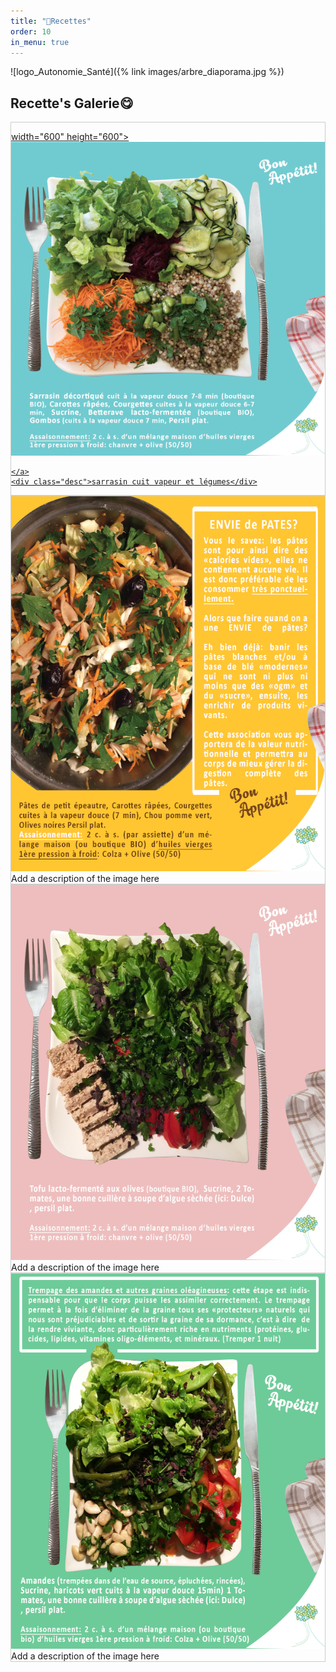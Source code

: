 ```yaml
---
title: "🥄Recettes"
order: 10
in_menu: true
---
```

![logo_Autonomie_Santé]({% link images/arbre_diaporama.jpg %})

<html>
<head>
<style>
div.gallery {
  border: 1px solid #ccc;
}

div.gallery:hover {
  border: 1px solid #777;
}

div.gallery img {
  width: 100%;
  height: auto;
}

div.desc {
  padding: 15px;
  text-align: center;
}

* {
  box-sizing: border-box;
}

.responsive {
  padding: 0 6px;
  float: left;
  width: 24.99999%;
}

@media only screen and (max-width: 700px) {
  .responsive {
    width: 49.99999%;
    margin: 6px 0;
  }
}

@media only screen and (max-width: 500px) {
  .responsive {
    width: 100%;
  }
}

.clearfix:after {
  content: "";
  display: table;
  clear: both;
}
</style>
</head>
<body>

<h2>Recette's Galerie😋</h2>

<div class="responsive">
  <div class="gallery">
    
<a target="_blank" href="Assiette1.jpg"> width="600" height="600">
<img alt="Assiette1.jpg" src="https://github.com/Boptimiste/autonomiesante/blob/main/images/Assiette1.jpg?raw=true" data-hpc="true" class="Box-sc-g0xbh4-0 kzRgrI">

    </a>
    <div class="desc">sarrasin cuit vapeur et légumes</div>
  </div>
</div>


<div class="responsive">
  <div class="gallery">
    <a target="_blank" href="Assiette2.jpg">
      <img src="https://github.com/Boptimiste/autonomiesante/blob/main/images/Assiette2.jpg" alt="Assiette1" width="600" height="600">
    </a>
    <div class="desc">Add a description of the image here</div>
  </div>
</div>

<div class="responsive">
  <div class="gallery">
    <a target="_blank" href="Assiette3.jpg">
      <img src="https://github.com/Boptimiste/autonomiesante/blob/main/images/Assiette3.jpg" alt="Assiette3" width="600" height="600">
    </a>
    <div class="desc">Add a description of the image here</div>
  </div>
</div>

<div class="responsive">
  <div class="gallery">
    <a target="_blank" href="Assiette4.jpg">
      <img src="https://github.com/Boptimiste/autonomiesante/blob/main/images/Assiette4.jpg" alt="Assiette4" width="600" height="600">
    </a>
    <div class="desc">Add a description of the image here</div>
  </div>
</div>

<div class="clearfix"></div>

<div style="padding:6px;">
 
</div>

</body>
</html> 